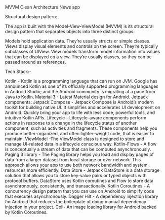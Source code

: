 MVVM Clean Architecture News app

Structural design pattern:

The app is built with the Model-View-ViewModel (MVVM) is its structural design pattern that separates objects into three distinct groups:

Models hold application data. They’re usually structs or simple classes.
Views display visual elements and controls on the screen. They’re typically subclasses of UIView.
View models transform model information into values that can be displayed on a view. They’re usually classes, so they can be passed around as references.

Tech Stack:-

Kotlin - Kotlin is a programming language that can run on JVM. Google has announced Kotlin as one of its officially supported programming languages in Android Studio; and the Android community is migrating at a pace from Java to Kotlin.
Material 3 - Latest Material design for Android.
Jetpack components:
Jetpack Compose - Jetpack Compose is Android’s modern toolkit for building native UI. It simplifies and accelerates UI development on Android. Quickly bring your app to life with less code, powerful tools, and intuitive Kotlin APIs.
Lifecycle - Lifecycle-aware components perform actions in response to a change in the lifecycle status of another component, such as activities and fragments. These components help you produce better-organized, and often lighter-weight code, that is easier to maintain.
ViewModel -The ViewModel class is designed to store and manage UI-related data in a lifecycle conscious way.
Kotlin-Flows - A flow is conceptually a stream of data that can be computed asynchronously.
Paging 3 library - The Paging library helps you load and display pages of data from a larger dataset from local storage or over network. This approach allows your app to use both network bandwidth and system resources more efficiently.
Data Store - Jetpack DataStore is a data storage solution that allows you to store key-value pairs or typed objects with protocol buffers. DataStore uses Kotlin coroutines and Flow to store data asynchronously, consistently, and transactionally.
Kotlin Coroutines - A concurrency design pattern that you can use on Android to simplify code that executes asynchronously.
Dagger Hilt - A dependency injection library for Android that reduces the boilerplate of doing manual dependency injection in your project.
Coil- An image loading library for Android backed by Kotlin Coroutines.
